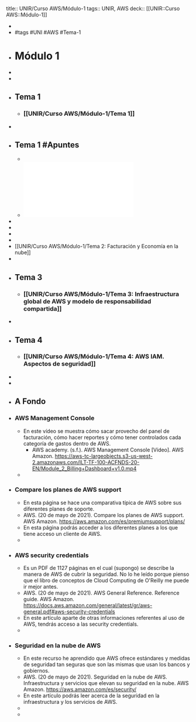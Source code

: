 title:: UNIR/Curso AWS/Módulo-1
tags:: UNIR, AWS
deck:: [[UNIR::Curso AWS::Módulo-1]]

-
- #tags #UNI #AWS #Tema-1
- # Módulo 1
-
-
- ## Tema 1
	- ### [[UNIR/Curso AWS/Módulo-1/Tema 1]]
-
- ## Tema 1 #Apuntes
	-
	- ![UNIR-AWS_Modulo-1.pdf](../assets/UNIR-AWS_Modulo-1_1664869606733_0.pdf)
-
-
-
-
- [[UNIR/Curso AWS/Módulo-1/Tema 2: Facturación y Economía en la nube]]
-
- ## Tema 3
	- ### [[UNIR/Curso AWS/Módulo-1/Tema 3: Infraestructura global de AWS y modelo de responsabilidad compartida]]
-
- ## Tema 4
	- ### [[UNIR/Curso AWS/Módulo-1/Tema 4: AWS IAM. Aspectos de seguridad]]
-
-
- ## A Fondo
- ### AWS Management Console
	- En este vídeo se muestra cómo sacar provecho del panel de facturación, cómo hacer reportes y cómo tener controlados cada categoría de gastos dentro de AWS.
		- AWS academy. (s.f.). AWS Management Console [Vídeo]. AWS Amazon.
		  https://aws-tc-largeobjects.s3-us-west-2.amazonaws.com/ILT-TF-100-ACFNDS-20-EN/Module_2_Billing+Dashboard+v1.0.mp4
	-
- ### Compare los planes de AWS support
	- En esta página se hace una comparativa típica de AWS sobre sus diferentes planes de soporte.
	- AWS. (20 de mayo de 2021). Compare los planes de AWS support. AWS Amazon.
	  https://aws.amazon.com/es/premiumsupport/plans/
	- En esta página podrás acceder a los diferentes planes a los que tiene acceso un cliente
	  de AWS.
	-
- ### AWS security credentials
	- Es un PDF de 1127 páginas en el cual (supongo) se describe la manera de AWS de cubrir la seguridad. No lo he leído porque pienso que el libro de conceptos de Cloud Computing de O'Reilly me puede ir mejor antes.
	- AWS. (20 de mayo de 2021). AWS General Reference. Reference guide. AWS Amazon.
	  https://docs.aws.amazon.com/general/latest/gr/aws-general.pdf#aws-security-credentials
	- En este artículo aparte de otras informaciones referentes al uso de AWS, tendrás
	  acceso a las security credentials.
	-
- ### Seguridad en la nube de AWS
	- En este recurso he aprendido que AWS ofrece estándares y medidas de seguridad tan seguras que son las mismas que usan los bancos y gobiernos.
	- AWS. (20 de mayo de 2021). Seguridad en la nube de AWS.
	  Infraestructura y servicios que elevan su seguridad en la nube. AWS Amazon.
	  https://aws.amazon.com/es/security/
	- En este artículo podrás leer acerca de la seguridad en la infraestructura y los servicios
	  de AWS.
	-
	-